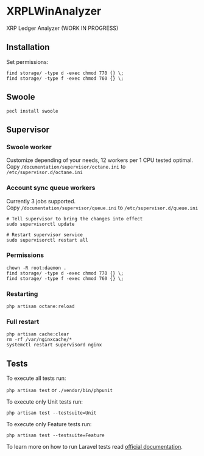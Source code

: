 # XRPLWinAnalyzer

XRP Ledger Analyzer (WORK IN PROGRESS)

## Installation

Set permissions:
```
find storage/ -type d -exec chmod 770 {} \;
find storage/ -type f -exec chmod 760 {} \;
```

## Swoole

```
pecl install swoole
```

## Supervisor

### Swoole worker
Customize depending of your needs, 12 workers per 1 CPU tested optimal.  
Copy `/documentation/supervisor/octane.ini` to `/etc/supervisor.d/octane.ini`  

### Account sync queue workers
Currently 3 jobs supported.  
Copy `/documentation/supervisor/queue.ini` to `/etc/supervisor.d/queue.ini`

```
# Tell supervisor to bring the changes into effect
sudo supervisorctl update

# Restart supervisor service
sudo supervisorctl restart all
```

### Permissions

```
chown -R root:daemon .
find storage/ -type d -exec chmod 770 {} \;
find storage/ -type f -exec chmod 760 {} \;
```

### Restarting

```
php artisan octane:reload
```

### Full restart

```
php artisan cache:clear
rm -rf /var/nginxcache/*
systemctl restart supervisord nginx
```

## Tests
To execute all tests run:

`php artisan test` or `./vendor/bin/phpunit`

To execute only Unit tests run:

`php artisan test --testsuite=Unit`

To execute only Feature tests run:

`php artisan test --testsuite=Feature`

To learn more on how to run Laravel tests read [official documentation](https://laravel.com/docs/10.x/testing).